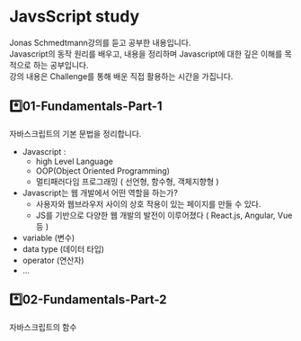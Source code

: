 # JavsScript study

Jonas Schmedtmann강의를 듣고 공부한 내용입니다. <br>
Javascript의 동작 원리를 배우고, 내용을 정리하며 Javascript에 대한 깊은 이해를 목적으로 하는 공부입니다. <br>
강의 내용은 Challenge를 통해 배운 직접 활용하는 시간을 가집니다.
<br>

## \*️⃣01-Fundamentals-Part-1

자바스크립트의 기본 문법을 정리합니다.

- Javascript :
  - high Level Language
  - OOP(Object Oriented Programming)
  - 멀티패러다임 프로그래밍 ( 선언형, 함수형, 객체지향형 )
- Javascript는 웹 개발에서 어떤 역할을 하는가?
  - 사용자와 웹브라우저 사이의 상호 작용이 있는 페이지를 만들 수 있다.
  - JS를 기반으로 다양한 웹 개발의 발전이 이루어졌다 ( React.js, Angular, Vue 등 )
- variable (변수)
- data type (데이터 타입)
- operator (연산자)
- ...

## \*️⃣02-Fundamentals-Part-2

자바스크립트의 함수
